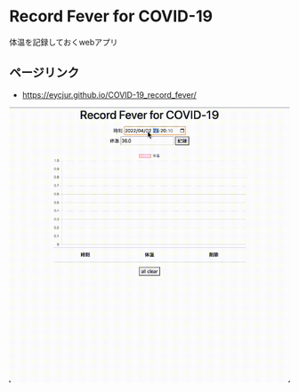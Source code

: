 # Record Fever for COVID-19
体温を記録しておくwebアプリ

## ページリンク
- https://eycjur.github.io/COVID-19_record_fever/

![サンプルgif](/fever_sample.gif)
